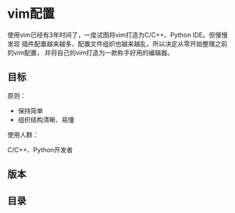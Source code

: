 vim配置
====

使用vim已经有3年时间了，一度试图将vim打造为C/C++、Python IDE。但慢慢发现
插件配置越来越多、配置文件组织也越来越乱，所以决定从零开始整理之前的vim配置，
并将自己的vim打造为一款称手好用的编辑器。

目标
----

原则：

*    保持简单
*    组织结构清晰、易懂

使用人群：

C/C++、Python开发者

版本
----

目录
----
